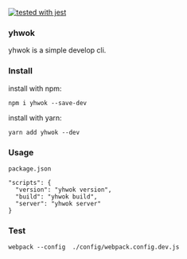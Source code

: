 [![tested with jest](https://img.shields.io/badge/tested_with-jest-99424f.svg)](https://github.com/facebook/jest)

### yhwok

yhwok is a simple develop cli. 

### Install

install with npm:

`npm i yhwok --save-dev`

install with yarn:

`yarn add yhwok --dev`

### Usage

```
package.json

"scripts": {
  "version": "yhwok version",
  "build": "yhwok build",
  "server": "yhwok server"
}
```

### Test

`webpack --config  ./config/webpack.config.dev.js`